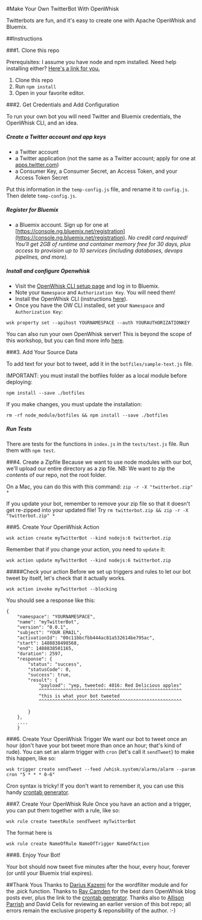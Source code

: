 #Make Your Own TwitterBot With OpenWhisk

Twitterbots are fun, and it's easy to create one with Apache OpenWhisk and Bluemix.

##Instructions

###1. Clone this repo

Prerequisites: I assume you have node and npm installed. Need help installing either? [Here's a link for you.](http://blog.npmjs.org/post/85484771375/how-to-install-npm)

1. Clone this repo
2. Run `npm install`
3. Open in your favorite editor.

###2. Get Credentials and Add Configuration

To run your own bot you will need Twitter and Bluemix credentials, the OpenWhisk CLI, and an idea.

##### Create a Twitter account and app keys

* a Twitter account
* a Twitter application (not the same as a Twitter account; apply for one at [apps.twitter.com](apps.twitter.com))
* a Consumer Key, a Consumer Secret, an Access Token, and your Access Token Secret

Put this information in the `temp-config.js` file, and rename it to `config.js`. Then delete `temp-config.js`.

##### Register for Bluemix

* a Bluemix account. Sign up for one at [https://console.ng.bluemix.net/registration](https://console.ng.bluemix.net/registration). *No credit card required! You'll get 2GB of runtime and container memory free for 30 days, plus access to provision up to 10 services (including databases, devops pipelines, and more).*


##### Install and configure Openwhisk
* Visit the [OpenWhisk CLI setup page](https://console.ng.bluemix.net/openwhisk/cli) and log in to Bluemix.
* Note your `Namespace` and `Authorization Key`. You will need them!
* Install the OpenWhisk CLI (instructions [here](https://console.ng.bluemix.net/docs/openwhisk/openwhisk_cli.html#openwhisk-cli)).
* Once you have the OW CLI installed, set your `Namespace` and `Authorization Key`:

`wsk property set --apihost YOURNAMESPACE --auth YOURAUTHORIZATIONKEY`



You can also run your own OpenWhisk server! This is beyond the scope of this workshop, but you can find more info [here](https://github.com/openwhisk/openwhisk).


###3. Add Your Source Data

To add text for your bot to tweet, add it in the `botfiles/sample-text.js` file.

IMPORTANT: you must install the botfiles folder as a local module before deploying: 

`npm install --save ./botfiles`

If you make changes, you must update the installation: 

`rm -rf node_module/botfiles && npm install --save ./botfiles`

##### Run Tests
There are tests for the functions in `index.js` in the `tests/test.js` file. Run them with `npm test`.

###4. Create a Zipfile
Because we want to use node modules with our bot, we'll upload our entire directory as a zip file. NB: We want to zip the *contents* of our repo, not the root folder.

On a Mac, you can do this with this command: 
`zip -r -X "twitterbot.zip" *  `

If you update your bot, remember to remove your zip file so that it doesn't get re-zipped into your updated file! Try 
`rm twitterbot.zip && zip -r -X "twitterbot.zip" *`

###5. Create Your OpenWhisk Action

`wsk action create myTwitterBot --kind nodejs:6 twitterbot.zip`

Remember that if you change your action, you need to `update` it:

`wsk action update myTwitterBot --kind nodejs:6 twitterbot.zip`

#####Check your action
Before we set up triggers and rules to let our bot tweet by itself, let's check that it actually works.

`wsk action invoke myTwitterbot --blocking`

You should see a response like this: 

~~~~
{
    "namespace": "YOURNAMESPACE",
    "name": "myTwitterBot",
    "version": "0.0.1",
    "subject": "YOUR EMAIL",
    "activationId": "00c11bbcfbb444ac81a532614be795ac",
    "start": 1488838498568,
    "end": 1488838501165,
    "duration": 2597,
    "response": {
        "status": "success",
        "statusCode": 0,
        "success": true,
        "result": {
            "payload": "yep, tweeted: 4016: Red Delicious apples"
            ^^^^^^^^^^^^^^^^^^^^^^^^^^^^^^^^^^^^^^^^^^^^^^^^^^^^^
            ^this is what your bot tweeted
            ^^^^^^^^^^^^^^^^^^^^^^^^^^^^^^^^^^^^^^^^^^^^^^^^^^^^^
            
        }
    },
    ....
    }
~~~~


###6. Create Your OpenWhisk Trigger
We want our bot to tweet once an hour (don't have your bot tweet more than once an hour; that's kind of rude). You can set an alarm trigger with `cron` (let's call it `sendTweet`) to make this happen, like so: 

`wsk trigger create sendTweet --feed /whisk.system/alarms/alarm --param cron "5 * * * 0-6"`

Cron syntax is tricky! If you don't want to remember it, you can use this handy [crontab generator](http://crontab-generator.org/).

###7. Create Your OpenWhisk Rule
Once you have an action and a trigger, you can put them together with a rule, like so:

`wsk rule create tweetRule sendTweet myTwitterBot`

The format here is 

`wsk rule create NameOfRule NameOfTrigger NameOfAction`

###8. Enjoy Your Bot!

Your bot should now tweet five minutes after the hour, every hour, forever (or until your Bluemix trial expires). 


##Thank Yous
Thanks to [Darius Kazemi](https://github.com/dariusk) for the wordfilter module and for the .pick function. Thanks to [Ray Camden](https://www.raymondcamden.com/) for the best darn OpenWhisk blog posts ever, plus the link to the [crontab generator](http://crontab-generator.org/). Thanks also to [Allison Parrish](https://twitter.com/aparrish) and David Celis for reviewing an earlier version of this bot repo; all errors remain the exclusive property & reponsibility of the author. :-)

